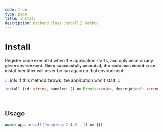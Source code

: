 ```yaml
---
code: true
type: page
title: install
description: Backend class install() method
---
```


# Install

<SinceBadge version="auto-version" />
<CustomBadge type="error" text="Experimental: non-backward compatible changes or removal may occur in any future release."/>

Register code executed when the application starts, and only once on any given environment. Once successfully executed, the code associated to an install identifier will never be run again on that environment.

::: info
If this method throws, the application won't start.
:::
```ts
install (id: string, handler: () => Promise<void>, description?: string): void
```

<br/>

## Usage

```js
await app.install('mappings-2.4.3', () => {})
```
